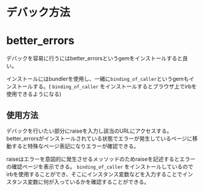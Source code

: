 # デバック方法

# better_errors

デバックを容易に行うにはbetter_errorsというgemをインストールすると良い。

インストールにはbundlerを使用し、一緒に`binding_of_caller`というgemもインストールする。( `binding_of_caller` をインストールするとブラウザ上でirbを使用できるようになる)

## 使用方法

デバックを行いたい部分にraiseを入力し該当のURLにアクセスする。better_errorsがインストールされている状態でエラーが発生しているページに移動すると特殊なページ表記になりエラーが確認できる。

raiseはエラーを意図的に発生させるメッソッドのためraiseを記述するとエラーの確認ページを表示できる。 `binding_of_caller` をインストールしているのでirbを使用することができ、そこにインスタンス変数などを入力することでインスタンス変数に何が入っているかを確認することができる。
